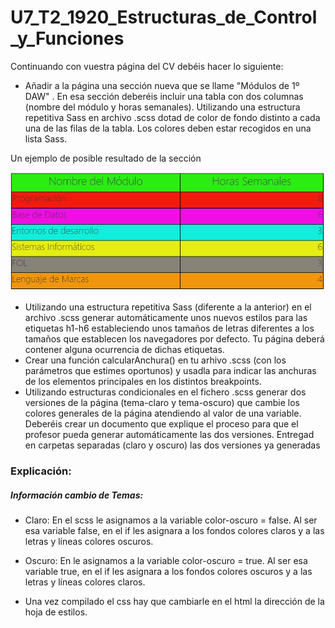 # U7_T2_1920_Estructuras_de_Control_y_Funciones

Continuando con vuestra página del CV debéis hacer lo siguiente:

* Añadir a la página una sección nueva que se llame "Módulos de 1º DAW" . En esa sección deberéis incluir una tabla con dos columnas (nombre del módulo y horas semanales). Utilizando una estructura repetitiva Sass en archivo .scss dotad de color de fondo distinto a cada una de las filas de la tabla. Los colores deben estar recogidos en una lista Sass.

Un ejemplo de posible resultado de la sección

![GitHub Logo](./ejemplo.PNG)

* Utilizando una estructura repetitiva Sass (diferente a la anterior) en el archivo .scss generar automáticamente unos nuevos estilos para las etiquetas h1-h6 estableciendo unos tamaños de letras diferentes a los tamaños que establecen los navegadores por defecto. Tu página deberá contener alguna ocurrencia de dichas etiquetas.
* Crear una función calcularAnchura() en tu arhivo .scss (con los parámetros que estimes oportunos) y usadla para indicar las anchuras de los elementos principales en los distintos breakpoints.
* Utilizando estructuras condicionales en el fichero .scss generar dos versiones de la página (tema-claro y tema-oscuro) que cambie los colores generales de la página atendiendo al valor de una variable. Deberéis crear un documento que explique el proceso para que el profesor pueda generar automáticamente las dos versiones. Entregad en carpetas separadas (claro y oscuro)  las dos versiones ya generadas



### Explicación:


##### Información cambio de Temas:

* Claro: 
En el scss le asignamos a la variable color-oscuro = false. 
Al ser esa variable false, en el if les asignara a los fondos colores claros y a las letras y líneas colores oscuros. 

* Oscuro: 
En le asignamos a la variable color-oscuro = true. 
Al ser esa variable true, en el if les asignara a los fondos colores oscuros y a las letras y líneas colores claros.


* Una vez compilado el css hay que cambiarle en el html la dirección de la hoja de estilos. 